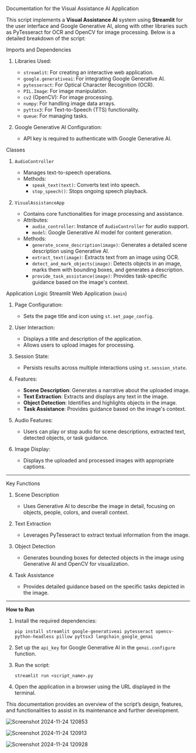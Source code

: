  Documentation for the Visual Assistance AI Application

This script implements a **Visual Assistance AI** system using **Streamlit** for the user interface and Google Generative AI, along with other libraries such as PyTesseract for OCR and OpenCV for image processing. Below is a detailed breakdown of the script:

Imports and Dependencies
1. Libraries Used:
   - `streamlit`: For creating an interactive web application.
   - `google.generativeai`: For integrating Google Generative AI.
   - `pytesseract`: For Optical Character Recognition (OCR).
   - `PIL.Image`: For image manipulation.
   - `cv2` (OpenCV): For image processing.
   - `numpy`: For handling image data arrays.
   - `pyttsx3`: For Text-to-Speech (TTS) functionality.
   - `queue`: For managing tasks.

2. Google Generative AI Configuration:
   - API key is required to authenticate with Google Generative AI.


Classes
1. `AudioController`
   - Manages text-to-speech operations.
   - Methods:
     - `speak_text(text)`: Converts text into speech.
     - `stop_speech()`: Stops ongoing speech playback.

2. `VisualAssistanceApp`
   - Contains core functionalities for image processing and assistance.
   - Attributes:
     - `audio_controller`: Instance of `AudioController` for audio support.
     - `model`: Google Generative AI model for content generation.
   - Methods:
     - `generate_scene_description(image)`: Generates a detailed scene description using Generative AI.
     - `extract_text(image)`: Extracts text from an image using OCR.
     - `detect_and_mark_objects(image)`: Detects objects in an image, marks them with bounding boxes, and generates a description.
     - `provide_task_assistance(image)`: Provides task-specific guidance based on the image's context.



Application Logic
Streamlit Web Application (`main`)
1. Page Configuration:
   - Sets the page title and icon using `st.set_page_config`.

2. User Interaction:
   - Displays a title and description of the application.
   - Allows users to upload images for processing.

3. Session State:
   - Persists results across multiple interactions using `st.session_state`.

4. Features:
   - **Scene Description**: Generates a narrative about the uploaded image.
   - **Text Extraction**: Extracts and displays any text in the image.
   - **Object Detection**: Identifies and highlights objects in the image.
   - **Task Assistance**: Provides guidance based on the image's context.

5. Audio Features:
   - Users can play or stop audio for scene descriptions, extracted text, detected objects, or task guidance.

6. Image Display:
   - Displays the uploaded and processed images with appropriate captions.

---

Key Functions
1. Scene Description
   - Uses Generative AI to describe the image in detail, focusing on objects, people, colors, and overall context.

2. Text Extraction
   - Leverages PyTesseract to extract textual information from the image.

3. Object Detection
   - Generates bounding boxes for detected objects in the image using Generative AI and OpenCV for visualization.

4. Task Assistance
   - Provides detailed guidance based on the specific tasks depicted in the image.

---

 **How to Run**
1. Install the required dependencies:
   ```
   pip install streamlit google-generativeai pytesseract opencv-python-headless pillow pyttsx3 langchain_google_genai
   ```
2. Set up the `api_key` for Google Generative AI in the `genai.configure` function.

3. Run the script:
   ```
   streamlit run <script_name>.py
   ```
4. Open the application in a browser using the URL displayed in the terminal.




This documentation provides an overview of the script’s design, features, and functionalities to assist in its maintenance and further development.



![Screenshot 2024-11-24 120853](https://github.com/user-attachments/assets/914aa881-6552-498a-9f7b-4c5e1001aec4)

![Screenshot 2024-11-24 120913](https://github.com/user-attachments/assets/19382384-f1ea-4cf8-8ecc-8f52b019f01d)


![Screenshot 2024-11-24 120928](https://github.com/user-attachments/assets/464edb55-8250-48c5-9514-7d550bcd87fc)

